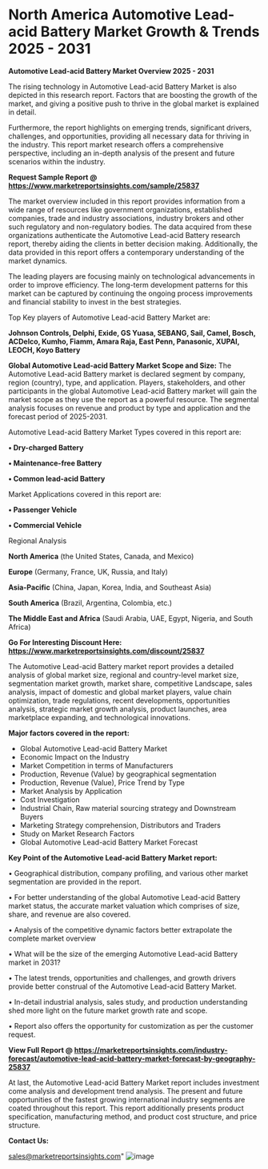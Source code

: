 # North America Automotive Lead-acid Battery Market Growth & Trends 2025 - 2031

<Strong> Automotive Lead-acid Battery Market Overview 2025 - 2031</strong>

The rising technology in Automotive Lead-acid Battery Market is also depicted in this research report. Factors that are boosting the growth of the market, and giving a positive push to thrive in the global market is explained in detail.

Furthermore, the report highlights on emerging trends, significant drivers, challenges, and opportunities, providing all necessary data for thriving in the industry. This report market research offers a comprehensive perspective, including an in-depth analysis of the present and future scenarios within the industry.

<strong>Request Sample Report @ <a href=https://www.marketreportsinsights.com/sample/25837>https://www.marketreportsinsights.com/sample/25837</a></strong>

The market overview included in this report provides information from a wide range of resources like government organizations, established companies, trade and industry associations, industry brokers and other such regulatory and non-regulatory bodies. The data acquired from these organizations authenticate the Automotive Lead-acid Battery research report, thereby aiding the clients in better decision making. Additionally, the data provided in this report offers a contemporary understanding of the market dynamics.

The leading players are focusing mainly on technological advancements in order to improve efficiency. The long-term development patterns for this market can be captured by continuing the ongoing process improvements and financial stability to invest in the best strategies.

Top Key players of Automotive Lead-acid Battery Market are:

<strong>Johnson Controls, Delphi, Exide, GS Yuasa, SEBANG, Sail, Camel, Bosch, ACDelco, Kumho, Fiamm, Amara Raja, East Penn, Panasonic, XUPAI, LEOCH, Koyo Battery</strong>

<strong><b>Global Automotive Lead-acid Battery Market Scope and Size:</b></strong>
The Automotive Lead-acid Battery market is declared segment by company, region (country), type, and application. Players, stakeholders, and other participants in the global Automotive Lead-acid Battery market will gain the market scope as they use the report as a powerful resource. The segmental analysis focuses on revenue and product by type and application and the forecast period of 2025-2031.

Automotive Lead-acid Battery Market Types covered in this report are:

<strong>• Dry-charged Battery

• Maintenance-free Battery

• Common lead-acid Battery</strong>

Market Applications covered in this report are:

<strong>• Passenger Vehicle

• Commercial Vehicle</strong> 

Regional Analysis

<strong>North America</strong> (the United States, Canada, and Mexico)

<strong>Europe</strong> (Germany, France, UK, Russia, and Italy)

<strong>Asia-Pacific</strong> (China, Japan, Korea, India, and Southeast Asia)

<strong>South America</strong> (Brazil, Argentina, Colombia, etc.)

<strong>The Middle East and Africa</strong> (Saudi Arabia, UAE, Egypt, Nigeria, and South Africa)

<strong>Go For Interesting Discount Here: <a href=https://www.marketreportsinsights.com/discount/25837>https://www.marketreportsinsights.com/discount/25837</a></strong>

The Automotive Lead-acid Battery market report provides a detailed analysis of global market size, regional and country-level market size, segmentation market growth, market share, competitive Landscape, sales analysis, impact of domestic and global market players, value chain optimization, trade regulations, recent developments, opportunities analysis, strategic market growth analysis, product launches, area marketplace expanding, and technological innovations.

<strong><b>Major factors covered in the report:</b></strong>
<ul>
  <li>Global Automotive Lead-acid Battery Market </li>
  <li>Economic Impact on the Industry</li>
  <li>Market Competition in terms of Manufacturers</li>
  <li>Production, Revenue (Value) by geographical segmentation</li>
  <li>Production, Revenue (Value), Price Trend by Type</li>
  <li>Market Analysis by Application</li>
  <li>Cost Investigation</li>
  <li>Industrial Chain, Raw material sourcing strategy and Downstream Buyers</li>
  <li>Marketing Strategy comprehension, Distributors and Traders</li>
  <li>Study on Market Research Factors</li>
  <li>Global Automotive Lead-acid Battery Market Forecast</li>
</ul>

<strong><b>Key Point of the Automotive Lead-acid Battery Market report:</b></strong>

• Geographical distribution, company profiling, and various other market segmentation are provided in the report.

• For better understanding of the global Automotive Lead-acid Battery market status, the accurate market valuation which comprises of size, share, and revenue are also covered.

• Analysis of the competitive dynamic factors better extrapolate the complete market overview

• What will be the size of the emerging Automotive Lead-acid Battery market in 2031?

• The latest trends, opportunities and challenges, and growth drivers provide better construal of the Automotive Lead-acid Battery Market.

• In-detail industrial analysis, sales study, and production understanding shed more light on the future market growth rate and scope.

• Report also offers the opportunity for customization as per the customer request.

<strong><b>View Full Report @ <a href=https://marketreportsinsights.com/industry-forecast/automotive-lead-acid-battery-market-forecast-by-geography-25837>https://marketreportsinsights.com/industry-forecast/automotive-lead-acid-battery-market-forecast-by-geography-25837</a></b></strong>


At last, the Automotive Lead-acid Battery Market report includes investment come analysis and development trend analysis. The present and future opportunities of the fastest growing international industry segments are coated throughout this report. This report additionally presents product specification, manufacturing method, and product cost structure, and price structure.

<strong>Contact Us:</strong>

sales@marketreportsinsights.com"
![image](https://github.com/user-attachments/assets/b351a64f-db99-4bfd-a20b-cb6c8fe1cf6d)
